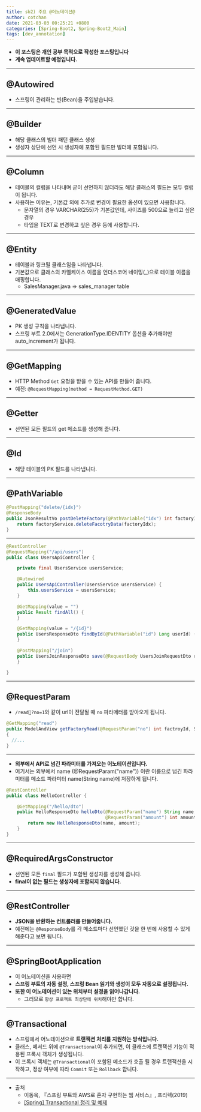 ```yaml
---
title: sb2) 주요 @어노테이션@
author: cotchan 
date: 2021-03-03 00:25:21 +0800 
categories: [Spring-Boot2, Spring-Boot2_Main]
tags: [dev_annotation] 
---
```


+ **이 포스팅은 개인 공부 목적으로 작성한 포스팅입니다**
+ **계속 업데이트할 예정입니다.**

---

## @Autowired

+ 스프링이 관리하는 빈(Bean)을 주입받습니다.

---

## @Builder

+ 해당 클래스의 빌더 패턴 클래스 생성
+ 생성자 상단에 선언 시 생성자에 포함된 필드만 빌더에 포함됩니다.

---

## @Column

+ 테이블의 컬럼을 나타내며 굳이 선언하지 않더라도 해당 클래스의 필드는 모두 컬럼이 됩니다.
+ 사용하는 이유는, 기본값 외에 추가로 변경이 필요한 옵션이 있으면 사용합니다.
  + 문자열의 경우 VARCHAR(255)가 기본값인데, 사이즈를 500으로 늘리고 싶은 경우
  + 타입을 TEXT로 변경하고 싶은 경우 등에 사용합니다.

---

## @Entity

+ 테이블과 링크될 클래스임을 나타냅니다.
+ 기본값으로 클래스의 카멜케이스 이름을 언더스코어 네이밍(_)으로 테이블 이름을 매핑합니다.
  + SalesManager.java => sales_manager table

---

## @GeneratedValue

+ PK 생성 규칙을 나타냅니다.
+ 스프링 부트 2.0에서는 GenerationType.IDENTITY 옵션을 추가해야만 auto_increment가 됩니다.

---

## @GetMapping

+ HTTP Method `Get` 요청을 받을 수 있는 API를 만들어 줍니다.
+ 예전: `@RequestMapping(method = RequestMethod.GET)`

---

## @Getter

+ 선언된 모든 필드의 get 메소드를 생성해 줍니다.

---

## @Id

+ 해당 테이블의 PK 필드를 나타냅니다.

---

## @PathVariable

```java
@PostMapping("delete/{idx}")
@ResponseBody
public JsonResultVo postDeleteFactory(@PathVariable("idx") int factoryIdx) {
	return factoryService.deleteFacotryData(factoryIdx);
}
```


---

```java
@RestController
@RequestMapping("/api/users")
public class UsersApiController {

    private final UsersService usersService;

    @Autowired
    public UsersApiController(UsersService usersService) {
        this.usersService = usersService;
    }

    @GetMapping(value = "")
    public Result findAll() {
    }

    @GetMapping(value = "/{id}")
    public UsersResponseDto findById(@PathVariable("id") Long userId) {
    }

    @PostMapping("/join")
    public UsersJoinResponseDto save(@RequestBody UsersJoinRequestDto requestDto) {
    }

}
```

---

## @RequestParam

+ `/read?no=1`와 같이 url이 전달될 때 `no` 파라메터를 받아오게 됩니다.

```java
@GetMapping("read")
public ModelAndView getFactoryRead(@RequestParam("no") int factroyId, SearchCriteria criteria) 
{
  //...    
}
```

---

+ **외부에서 API로 넘긴 파라미터를 가져오는 어노테이션입니다.**
+ 여기서는 외부에서 name (@RequestParam("name")) 이란 이름으로 넘긴 파라미터를 메소드 파라미터 name(String name)에 저장하게 됩니다.

```java
@RestController
public class HelloController {

    @GetMapping("/hello/dto")
    public HelloResponseDto helloDto(@RequestParam("name") String name,
                                     @RequestParam("amount") int amount) {
        return new HelloResponseDto(name, amount);
    }
}
```

---

## @RequiredArgsConstructor

+ 선언된 모든 `final` 필드가 포함된 생성자를 생성해 줍니다.
+ **final이 없는 필드는 생성자에 포함되지 않습니다.**

---

## @RestController

+ **JSON을 반환하는 컨트롤러를 만들어줍니다.**
+ 예전에는 `@ResponseBody`를 각 메소드마다 선언했던 것을 한 번에 사용할 수 있게 해준다고 보면 됩니다.

---

## @SpringBootApplication

+ 이 어노테이션을 사용하면
+ **스프링 부트의 자동 설정, 스프링 Bean 읽기와 생성이 모두 자동으로 설정됩니다.**
+ **또한 이 어노테이션이 있는 위치부터 설정을 읽어나갑니다.**
  + 그러므로 `항상 프로젝트 최상단에 위치`해야만 합니다.

---

## @Transactional

+ 스프링에서 어노테이션으로 **트랜잭션 처리를 지원하는 방식입니다.**
+ 클래스, 메서드 위에 `@Transactional`이 추가되면, 이 클래스에 트랜잭션 기능이 적용된 프록시 객체가 생성됩니다.
+ 이 프록시 객체는 `@Transactional`이 포함된 메소드가 호출 될 경우 트랜잭션을 시작하고, 정상 여부에 따라 `Commit` 또는 `Rollback` 합니다.



---

+ 출처
  + 이동욱, 『스프링 부트와 AWS로 혼자 구현하는 웹 서비스』, 프리렉(2019) 
  + [[Spring] Transactional 정리 및 예제](https://goddaehee.tistory.com/167)
